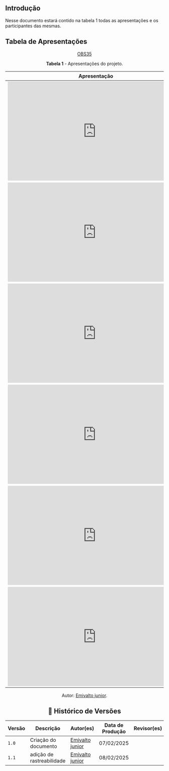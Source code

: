 ## Introdução
Nesse documento estará contido na tabela 1 todas as apresentações e os participantes das mesmas.

## Tabela de Apresentações
<center>

[OBS35](tecnicas/observacao.md#requisitos-elicitados)

**Tabela 1** - Apresentações do projeto.

| Apresentação | Etapa | Participantes |
| :----------: | :--:  | :----------:  |
| <iframe width="560" height="315" src="https://www.youtube.com/embed/4ZSyIVl7qtc?si=nDaSEX3u_GK-zaDe" title="YouTube video player" frameborder="0" allow="accelerometer; autoplay; clipboard-write; encrypted-media; gyroscope; picture-in-picture; web-share" referrerpolicy="strict-origin-when-cross-origin" allowfullscreen></iframe> | [Apresentação01](../apresentacao/apresentacao01.md) | [Artur Ricardo](https://github.com/algorithmorphic), [Emivalto junior](https://github.com/EmivaltoJrr), [João Pedro](https://github.com/JoosPerro), [Matheus Henrick](https://github.com/MatheusHenrickSantos) e [Pedro Lopes](https://github.com/pLopess) |
| <iframe width="560" height="315" src="https://www.youtube.com/embed/hmPALPK36dE?si=uwqsc8qy0228BJAe" title="YouTube video player" frameborder="0" allow="accelerometer; autoplay; clipboard-write; encrypted-media; gyroscope; picture-in-picture; web-share" referrerpolicy="strict-origin-when-cross-origin" allowfullscreen></iframe> | [Apresentação02](../apresentacao/apresentacao02.md)  | [Artur Ricardo](https://github.com/algorithmorphic), [Emivalto junior](https://github.com/EmivaltoJrr), [João Pedro](https://github.com/JoosPerro), [Matheus Henrick](https://github.com/MatheusHenrickSantos) e [Pedro Lopes](https://github.com/pLopess) |
| <iframe width="560" height="315" src="https://www.youtube.com/embed/xbvZlsSixCM?si=qGfgXK8ftF47HIQw" title="YouTube video player" frameborder="0" allow="accelerometer; autoplay; clipboard-write; encrypted-media; gyroscope; picture-in-picture; web-share" referrerpolicy="strict-origin-when-cross-origin" allowfullscreen></iframe> | [Apresentação03](../apresentacao/apresentacao03.md)  | [Artur Ricardo](https://github.com/algorithmorphic), [Emivalto junior](https://github.com/EmivaltoJrr), [João Pedro](https://github.com/JoosPerro), [Matheus Henrick](https://github.com/MatheusHenrickSantos) e [Pedro Lopes](https://github.com/pLopess) | 
| <iframe width="560" height="315" src="https://www.youtube.com/embed/BL9Bo6t--vI?si=3SVPHPDsbjOnoIDp" title="YouTube video player" frameborder="0" allow="accelerometer; autoplay; clipboard-write; encrypted-media; gyroscope; picture-in-picture; web-share" referrerpolicy="strict-origin-when-cross-origin" allowfullscreen></iframe> | [Apresentação04](../apresentacao/apresentacao04.md)  | [Artur Ricardo](https://github.com/algorithmorphic), [Emivalto junior](https://github.com/EmivaltoJrr), [João Pedro](https://github.com/JoosPerro), [Matheus Henrick](https://github.com/MatheusHenrickSantos) e [Pedro Lopes](https://github.com/pLopess) |
| <iframe width="560" height="315" src="https://www.youtube.com/embed/v6ux0VPaA00?si=BsiM6nVTPDk3hyXB" title="YouTube video player" frameborder="0" allow="accelerometer; autoplay; clipboard-write; encrypted-media; gyroscope; picture-in-picture; web-share" referrerpolicy="strict-origin-when-cross-origin" allowfullscreen></iframe> | [Apresentação05](../apresentacao/apresentacao05.md)  | [Artur Ricardo](https://github.com/algorithmorphic), [Emivalto junior](https://github.com/EmivaltoJrr), [João Pedro](https://github.com/JoosPerro), [Matheus Henrick](https://github.com/MatheusHenrickSantos) e [Pedro Lopes](https://github.com/pLopess) |
| <iframe width="560" height="315" src="https://www.youtube.com/embed/Zp-eB3m_vVs?si=CTArpNHKFzYMeCqg" title="YouTube video player" frameborder="0" allow="accelerometer; autoplay; clipboard-write; encrypted-media; gyroscope; picture-in-picture; web-share" referrerpolicy="strict-origin-when-cross-origin" allowfullscreen></iframe> | [Apresentação06](../apresentacao/apresentacao06.md)  | [Artur Ricardo](https://github.com/algorithmorphic), [Emivalto junior](https://github.com/EmivaltoJrr), [João Pedro](https://github.com/JoosPerro), [Matheus Henrick](https://github.com/MatheusHenrickSantos) e [Pedro Lopes](https://github.com/pLopess) |

<div align="center">
    <p>Autor: <a href="https://github.com/EmivaltoJrr">Emivalto junior</a>.</p>
</div>


## 📑 Histórico de Versões

| Versão | Descrição | Autor(es) | Data de Produção | Revisor(es) | Data de Revisão |
|--------|-----------|-------|------|---------|-----------------|
|  `1.0` | Criação do documento | [Emivalto junior](https://github.com/EmivaltoJrr) | 07/02/2025 |  |  |
|  `1.1` | adição de rastreabilidade | [Emivalto junior](https://github.com/EmivaltoJrr) | 08/02/2025 |  |  |